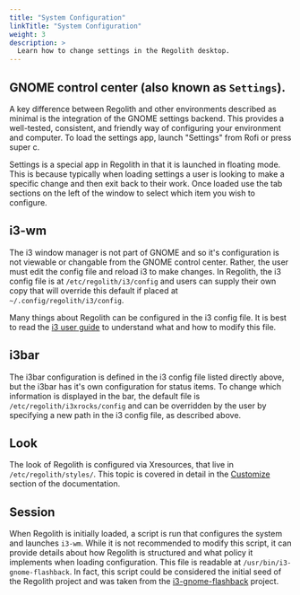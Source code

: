 ```yaml
---
title: "System Configuration"
linkTitle: "System Configuration"
weight: 3
description: >
  Learn how to change settings in the Regolith desktop.
---
```


## GNOME control center (also known as <code>Settings</code>).

A key difference between Regolith and other environments described as minimal is the integration of the GNOME settings backend.  This provides a well-tested, consistent, and friendly way of configuring your environment and computer.  To load the settings app, launch "Settings" from Rofi or press <span class="text-nowrap"><span class="badge badge-warning">super</span> <span class="badge badge-warning">c</span></span>.  

Settings is a special app in Regolith in that it is launched in floating mode.  This is because typically when loading settings a user is looking to make a specific change and then exit back to their work. Once loaded use the tab sections on the left of the window to select which item you wish to configure.

## i3-wm

The i3 window manager is not part of GNOME and so it's configuration is not viewable or changable from the GNOME control center.  Rather, the user must edit the config file and reload i3 to make changes.  In Regolith, the i3 config file is at <code>/etc/regolith/i3/config</code> and users can supply their own copy that will override this default if placed at <code>~/.config/regolith/i3/config</code>.

Many things about Regolith can be configured in the i3 config file.  It is best to read the [i3 user guide](https://i3wm.org/docs/userguide.html) to understand what and how to modify this file.

## i3bar

The i3bar configuration is defined in the i3 config file listed directly above, but the i3bar has it's own configuration for status items.  To change which information is displayed in the bar, the default file is <code>/etc/regolith/i3xrocks/config</code> and can be overridden by the user by specifying a new path in the i3 config file, as described above.

## Look

The look of Regolith is configured via Xresources, that live in <code>/etc/regolith/styles/</code>.  This topic is covered in detail in the [Customize](../../customize/) section of the documentation.

## Session

When Regolith is initially loaded, a script is run that configures the system and launches <code>i3-wm</code>.  While it is not recommended to modify this script, it can provide details about how Regolith is structured and what policy it implements when loading configuration.  This file is readable at <code>/usr/bin/i3-gnome-flashback</code>.  In fact, this script could be considered the initial seed of the Regolith project and was taken from the [i3-gnome-flashback](https://github.com/deuill/i3-gnome-flashback) project.